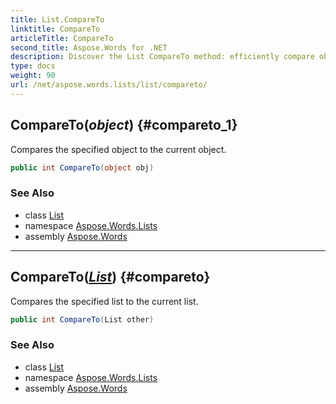 ```yaml
---
title: List.CompareTo
linktitle: CompareTo
articleTitle: CompareTo
second_title: Aspose.Words for .NET
description: Discover the List CompareTo method: efficiently compare objects and enhance your coding skills with this essential programming tool.
type: docs
weight: 90
url: /net/aspose.words.lists/list/compareto/
---
```

## CompareTo(*object*) {#compareto_1}

Compares the specified object to the current object.

```csharp
public int CompareTo(object obj)
```

### See Also

* class [List](../)
* namespace [Aspose.Words.Lists](../../../aspose.words.lists/)
* assembly [Aspose.Words](../../../)

---

## CompareTo(*[List](../)*) {#compareto}

Compares the specified list to the current list.

```csharp
public int CompareTo(List other)
```

### See Also

* class [List](../)
* namespace [Aspose.Words.Lists](../../../aspose.words.lists/)
* assembly [Aspose.Words](../../../)
